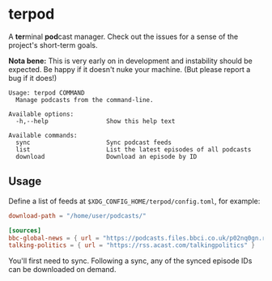 # terpod

A **ter**minal **pod**cast manager. Check out the issues for a sense of the project's short-term goals.

**Nota bene:** This is very early on in development and instability should be expected. Be happy if it doesn't nuke your machine. (But please report a bug if it does!)

```
Usage: terpod COMMAND
  Manage podcasts from the command-line.

Available options:
  -h,--help                Show this help text

Available commands:
  sync                     Sync podcast feeds
  list                     List the latest episodes of all podcasts
  download                 Download an episode by ID
```

## Usage

Define a list of feeds at `$XDG_CONFIG_HOME/terpod/config.toml`, for example:

```toml
download-path = "/home/user/podcasts/"

[sources]
bbc-global-news = { url = "https://podcasts.files.bbci.co.uk/p02nq0gn.rss" }
talking-politics = { url = "https://rss.acast.com/talkingpolitics" }
```

You'll first need to sync. Following a sync, any of the synced episode IDs can be downloaded on demand.

